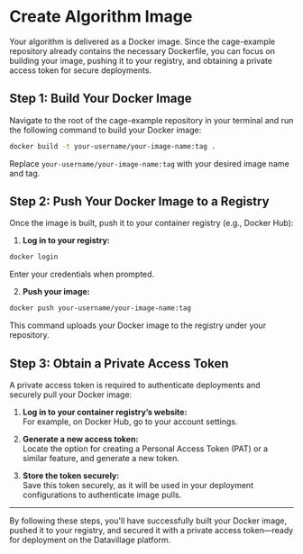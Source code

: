 # Create Algorithm Image

Your algorithm is delivered as a Docker image. Since the cage-example repository already contains the necessary Dockerfile, you can focus on building your image, pushing it to your registry, and obtaining a private access token for secure deployments.

## Step 1: Build Your Docker Image

Navigate to the root of the cage-example repository in your terminal and run the following command to build your Docker image:

```bash
docker build -t your-username/your-image-name:tag .
```

Replace `your-username/your-image-name:tag` with your desired image name and tag.

## Step 2: Push Your Docker Image to a Registry

Once the image is built, push it to your container registry (e.g., Docker Hub):

1. **Log in to your registry:**

```bash
docker login
```

Enter your credentials when prompted.

2. **Push your image:**

```bash
docker push your-username/your-image-name:tag
```

This command uploads your Docker image to the registry under your repository.

## Step 3: Obtain a Private Access Token

A private access token is required to authenticate deployments and securely pull your Docker image:

1. **Log in to your container registry’s website:**  
   For example, on Docker Hub, go to your account settings.

2. **Generate a new access token:**  
   Locate the option for creating a Personal Access Token (PAT) or a similar feature, and generate a new token.

3. **Store the token securely:**  
   Save this token securely, as it will be used in your deployment configurations to authenticate image pulls.

---

By following these steps, you'll have successfully built your Docker image, pushed it to your registry, and secured it with a private access token—ready for deployment on the Datavillage platform.
